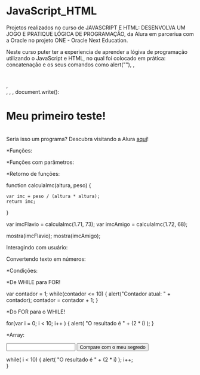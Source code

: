 # JavaScript_HTML

Projetos realizados no curso de JAVASCRIPT E HTML: DESENVOLVA UM JOGO E PRATIQUE LÓGICA DE PROGRAMAÇÃO, da Alura em parceriua com a Oracle no projeto ONE - Oracle Next Education.

Neste curso puter ter a experiencia de aprender a lógiva de programação utilizando o JavaScript e HTML, no qual foi colocado em prática: concatenação e os seus comandos como alert(""), <script> </script>, <h1> </h1>, <br>, <a>, <meta charset="UTF-8">, document.write():

<meta charset="UTF-8">

<h1>Meu primeiro teste!</h1>
<br>
  Seria isso um programa? Descubra visitando a Alura <a href="http://www.alura.com.br">aqui</a>!
</br>
<script>
    var ano = 2023;

    document.write("Flávio tem " + (ano - 1977) + " anos");
    document.write("<br>");
    document.write("Joaquim tem " + (ano - 1996) + " anos");
    document.write("<br>");
    document.write("Barney tem " + (ano - 1976) + " anos");
    document.write("<br>");

</script>


*Funções:

<meta charset="UTF-8">

<script>

    function pulaLinha() {
        alert("oi");
        document.write("<br>");
        document.write("<br>");

}

	var ano = 2016;

	document.write("Flávio tem " + (ano - 1977) + " anos");

	pulaLinha();

	document.write("Joaquim tem " + (ano - 1996) + " anos");

	pulaLinha();

	ano = 2017;

	document.write("Barney tem " + (ano - 1976) + " anos");

</script>

*Funções com parâmetros:

<script>
    function pulaLinha() {

        document.write("<br>");
    }

    function mostra(frase){

		    document.write(frase);
    }

    mostra("Olá pessoal!");

    var ano = 2016;

    mostra("Flávio tem " + (ano - 1977) + " anos");

    pulaLinha();

    mostra("Joaquim tem " + (ano - 1996) + " anos");

    pulaLinha();

    ano = 2017;

    mostra("Barney tem " + (ano - 1976) + " anos");

</script>

*Retorno de funções:

function calculaImc(altura, peso) {

    var imc = peso / (altura * altura);
    return imc;

}

var imcFlavio = calculaImc(1.71, 73);
var imcAmigo = calculaImc(1.72, 68);

mostra(imcFlavio);
mostra(imcAmigo);

Interagindo com usuário:

<meta charset="UTF-8">

<script>
functionpulaLinha() {

        document.write("<br>");
}

functionmostra(frase) {
        document.write(frase);
				pulaLinha();
}

var numero1 =prompt("Digite o primeiro número");
var numero2 =prompt("Digite o segundo número");

mostra("O valor de " + numero1 + " vezes " + numero2 + " é: " + (numero1 * numero2));

</script>

Convertendo texto em números:

<meta charset="UTF-8">

<script>
functionpulaLinha() {
        document.write("<br>");
    }

functionmostra(frase) {
        document.write(frase);
pulaLinha();
    }

var convidados = parseInt(prompt("Número de convidados"));
var vips = parseInt(prompt("Número de convidados VIP's"));

var total = convidados + vips;

mostra("O total de convidados é " + total);

</script>

*Condições:

<meta charset="UTF-8">

<script>

functionpulaLinha() {

        document.write("<br>");
        document.write("<br>");
}

functionmostra(frase) {

        document.write(frase);
				pulaLinha();
}

functioncalculaImc(altura, peso) {

return peso / (altura * altura);
}

var nome  =prompt("Informe o seu nome");
var alturaInformada = prompt(nome + ", informe sua altura");
var pesoInformado = prompt(nome + ", informe seu peso");

var imc = calculaImc(alturaInformada, pesoInformado);

document.write(nome + ", o seu IMC é " + imc);

if(imc < 18.5) {

    mostra("Você está abaixo do recomendado");

}

if(imc > 35) {

    mostra("Você está acima do recomendado");
}

if(imc >= 18.5 && imc <= 35) {

    mostra("Seu IMC está excelente!");
}
</script>

*De WHILE para FOR!

var contador = 1;
while(contador <= 10) {
    alert("Contador atual: " + contador);
    contador = contador + 1;
}

*Do FOR para o WHILE!

for(var i = 0; i < 10; i++ ) {
alert( "O resultado é " + (2 * i) );
}


<script>
var i = 0;

Campo de texto e botão:

<meta charset="UTF-8">

<input/>
<button>Compare com o meu segredo</button>

<script>
var segredo = 5;

var input = document.querySelector("input");

function verifica() {

	if(input.value == segredo) {
			alert("Você ACERTOU!");
	}else {
			alert("Você ERROU!!!!!!!!");
	}
input.value = ""; //deixará o imput em branco
input.focus(); //a caixa de texto ganhe foco sempre que recarregarmos a página
}

var button = document.querySelector("button");

button.onclick = verifica; //button.onclick = clicar no butão e acionar a função "verificar()".

</script>

*Array:

<meta charset="UTF-8">

<input/>
<button>Compare com o meu segredo</button>

<script>
	function sorteia() {
	
		returnMath.round(Math.random() * 10);
	
	}
	
	function sorteiaNumeros(quantidade) {
	
		var segredos = [];
		
		var numero = 1;
		
			while(numero <= quantidade) {
			
			var numeroAleatorio =sorteia();
			var achou =false;
			
					if (numeroAleatorio !== 0) {
							for(var posicao = 0; posicao < segredos.length; posicao++) {
							
									 if(segredos[posicao] == numeroAleatorio){
									     achou =true;
									     break;
									 }
							}
									
							 if (achou ==false) {
									segredos.push(numeroAleatorio);
									numero++;
							 }
					   }
					}
			
			   return segredos;
	
      }

		var segredos = sorteiaNumeros(3);

    console.log(segredos);

    var input = document.querySelector("input");
    input.focus();

function verifica() {

var achou =false;

for(var posicao = 0; posicao < segredos.length; posicao++) {

		if(input.value == segredos[posicao]) {
		
		    alert("Você ACERTOU!");
		    achou =true;
		    break;
		}
}

	if(achou ==false) {
	
			alert("Você ERROU!");
	}

input.value = "";
input.focus();
}

var button = document.querySelector("button");

button.onclick = verifica;

</script>



while( i < 10) {
    alert( "O resultado é " + (2 * i) );
    i++;    
}
</script>
